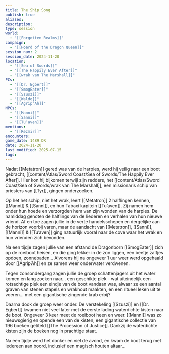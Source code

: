 ```yaml
---
title: The Ship Song
publish: true
aliases: 
description: 
type: session
world:
  - "[[Forgotten Realms]]"
campaign:
  - "[[Hoard of the Dragon Queen]]"
session_num: 2
session_date: 2024-11-20
location:
  - "[[Sea of Swords]]"
  - "[[The Happily Ever After]]"
  - "[[wrak van The Marshall]]"
PCs:
  - "[[Dr. Egbert]]"
  - "[[SmogEater]]"
  - "[[Szuszi]]"
  - "[[Waldo]]"
  - "[[Agrip’Ah]]"
NPCs:
  - "[[Manni]]"
  - "[[Sanni]]"
  - "[[Tu’aven]]"
mentions:
  - "[[Rezmir]]"
encounters: 
game_date: 1489 DR
date: 2024-11-20
last_modified: 2025-07-15
tags: 
---
```


Nadat [[Metatron]] gered was van de harpies, werd hij veilig naar een boot gebracht, [[content/Atlas/Sword Coast/Sea of Swords/The Happily Ever After]]. Hier kon hij bijkomen terwijl zijn redders, het [[content/Atlas/Sword Coast/Sea of Swords/wrak van The Marshall]], een missionaris schip van priesters van [[Tyr]], gingen onderzoeken. 

Op het het schip, niet het wrak, leert [[Metatron]] 2 halflingen kennen, [[Manni]] & [[Sanni]], en hun Tabaxi kapitein [[Tu’aven]]. Zij namen hem onder hun hoede en verzorgden hem van zijn wonden van de harpies. De namiddag genoten de halflings van de liederen en verhalen van hun nieuwe vriend. Af en toe zagen jullie in de verte handelsschepen en dergelijke aan de horizon voorbij varen, maar de aandacht van [[Metatron]], [[Sanni]], [[Manni]] & [[Tu’aven]] ging natuurlijk vooral naar de cove waar het wrak en hun vrienden zich bevonden.

Na een tijdje zagen jullie van een afstand de Dragonborn [[SmogEater]] zich op de roeiboot heisen, en die ging lekker in de zon liggen, een beetje zalfjes opdoen, zonnebaden… Alvorens hij na ongeveer 1 uur weer werd opgehaald door [[Agrip’Ah]] en ze samen weer onderwater verdwenen.

Tegen zonsondergang zagen jullie de groep schattenjagers uit het water komen en lang zoeken naar… een geschikte plek - wat uiteindelijk een rotsachtige plek een eindje van de boot vandaan was, alwaar ze een aantal graven van stenen stapels en wrakhout maakten, en een ritueel leken uit te voeren… met een gigantische zingende krab erbij?
 
Daarna dook de groep weer onder. De verstekeling [[Szuszi]] en [[Dr. Egbert]] kwamen niet veel later met de eerste lading waterdichte kisten naar de boot. Ongeveer 3 keer meet de roeiboot heen en weer. [[Manni]] was zo nieuwsgierig en opende een van de kisten, een gigantische collectie van 196 boeken getiteld [[The Procession of Justice]]. Dankzij de waterdichte kisten zijn de boeken nog in prachtige staat.

Na een tijdje werd het  donker en viel de avond, en kwam de boot terug met iedereen aan boord, inclusief een magisch houten altaar…